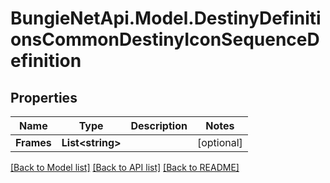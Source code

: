 # BungieNetApi.Model.DestinyDefinitionsCommonDestinyIconSequenceDefinition
## Properties

Name | Type | Description | Notes
------------ | ------------- | ------------- | -------------
**Frames** | **List&lt;string&gt;** |  | [optional] 

[[Back to Model list]](../README.md#documentation-for-models) [[Back to API list]](../README.md#documentation-for-api-endpoints) [[Back to README]](../README.md)

